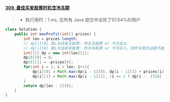 #### [309. 最佳买卖股票时机含冷冻期](https://leetcode-cn.com/problems/best-time-to-buy-and-sell-stock-with-cooldown/)

> - 执行用时：1 ms, 在所有 Java 提交中击败了97.64%的用户

```java
class Solution {
    public int maxProfit(int[] prices) {
        int len = prices.length;
        // dp[i][0] 第i天结束无股票: 昨天无股票 or 今天卖出
        // dp[i][0] 第i天结束有股票: 昨天有股票 or 今天买入，但昨天卖的话就不能用了，用前天
        int[][] dp = new int[len][2];
        dp[0][0] = 0;
        dp[0][1] = -prices[0];
        for(int i = 1; i < len; i++){
            dp[i][0] = Math.max(dp[i - 1][0], dp[i - 1][1] + prices[i]);
            dp[i][1] = Math.max(dp[i - 1][1], (i >= 2 ? dp[i -  2][0] : 0) - prices[i]);
        }
        return dp[len - 1][0];
    }
}
```

